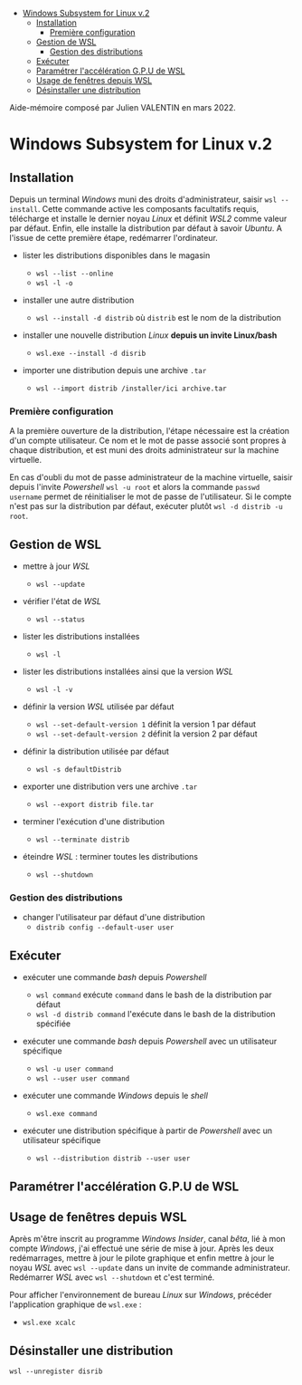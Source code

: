 - [Windows Subsystem for Linux v.2](#windows-subsystem-for-linux-v2)
  - [Installation](#installation)
    - [Première configuration](#première-configuration)
  - [Gestion de WSL](#gestion-de-wsl)
    - [Gestion des distributions](#gestion-des-distributions)
  - [Exécuter](#exécuter)
  - [Paramétrer l'accélération G.P.U de WSL](#paramétrer-laccélération-gpu-de-wsl)
  - [Usage de fenêtres depuis WSL](#usage-de-fenêtres-depuis-wsl)
  - [Désinstaller une distribution](#désinstaller-une-distribution)

Aide-mémoire composé par Julien VALENTIN en mars 2022.

# Windows Subsystem for Linux v.2

## Installation

Depuis un terminal *Windows* muni des droits d'administrateur, saisir `wsl --install`. Cette commande active les composants facultatifs requis, télécharge et installe le dernier noyau *Linux* et définit *WSL2* comme valeur par défaut. Enfin, elle installe la distribution par défaut à savoir *Ubuntu*. A l'issue de cette première étape, redémarrer l'ordinateur.

- lister les distributions disponibles dans le magasin
    - `wsl --list --online`
    - `wsl -l -o`

- installer une autre distribution
    - `wsl --install -d distrib` où `distrib` est le nom de la distribution

- installer une nouvelle distribution *Linux* **depuis un invite Linux/bash**
    - `wsl.exe --install -d disrib`

- importer une distribution depuis une archive `.tar`
    - `wsl --import distrib /installer/ici archive.tar`

### Première configuration

A la première ouverture de la distribution, l'étape nécessaire est la création d'un compte utilisateur. Ce nom et le mot de passe associé sont propres à chaque distribution, et est muni des droits administrateur sur la machine virtuelle.

En cas d'oubli du mot de passe administrateur de la machine virtuelle, saisir depuis l'invite *Powershell* `wsl -u root` et alors la commande `passwd username` permet de réinitialiser le mot de passe de l'utilisateur. Si le compte n'est pas sur la distribution par défaut, exécuter plutôt `wsl -d distrib -u root`.

## Gestion de WSL

- mettre à jour *WSL*
    - `wsl --update`

- vérifier l'état de *WSL*
    - `wsl --status`

- lister les distributions installées
    - `wsl -l`

- lister les distributions installées ainsi que la version *WSL*
    - `wsl -l -v`

- définir la version *WSL* utilisée par défaut
    - `wsl --set-default-version 1` définit la version 1 par défaut
    - `wsl --set-default-version 2` définit la version 2 par défaut

- définir la distribution utilisée par défaut
    - `wsl -s defaultDistrib`

- exporter une distribution vers une archive `.tar`
    - `wsl --export distrib file.tar`

- terminer l'exécution d'une distribution
    - `wsl --terminate distrib`

- éteindre *WSL* : terminer toutes les distributions
    - `wsl --shutdown`

### Gestion des distributions

- changer l'utilisateur par défaut d'une distribution
    - `distrib config --default-user user`

## Exécuter

- exécuter une commande *bash* depuis *Powershell*
    - `wsl command` exécute `command` dans le bash de la distribution par défaut
    - `wsl -d distrib command` l'exécute dans le bash de la distribution spécifiée

- exécuter une commande *bash* depuis *Powershell* avec un utilisateur spécifique
    - `wsl -u user command`
    - `wsl --user user command`

- exécuter une commande *Windows* depuis le *shell*
    - `wsl.exe command`

- exécuter une distribution spécifique à partir de *Powershell* avec un utilisateur spécifique
    - `wsl --distribution distrib --user user`

## Paramétrer l'accélération G.P.U de WSL

## Usage de fenêtres depuis WSL

Après m'être inscrit au programme *Windows Insider*, canal *bêta*, lié à mon compte *Windows*, j'ai effectué une série de mise à jour. Après les deux redémarrages, mettre à jour le pilote graphique et enfin mettre à jour le noyau *WSL* avec `wsl --update` dans un invite de commande administrateur. Redémarrer *WSL* avec `wsl --shutdown` et c'est terminé.

Pour afficher l'environnement de bureau *Linux* sur *Windows*, précéder l'application graphique de `wsl.exe` :
- `wsl.exe xcalc`

## Désinstaller une distribution

`wsl --unregister disrib`